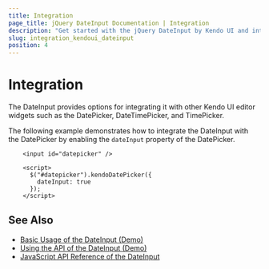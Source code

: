 ```yaml
---
title: Integration
page_title: jQuery DateInput Documentation | Integration
description: "Get started with the jQuery DateInput by Kendo UI and integrate the widget with the other Kendo UI editors."
slug: integration_kendoui_dateinput
position: 4
---
```


# Integration

The DateInput provides options for integrating it with other Kendo UI editor widgets such as the DatePicker, DateTimePicker, and TimePicker.

The following example demonstrates how to integrate the DateInput with the DatePicker by enabling the `dateInput` property of the DatePicker.

```dojo
    <input id="datepicker" />

    <script>
      $("#datepicker").kendoDatePicker({
        dateInput: true
      });
    </script>
```

## See Also

* [Basic Usage of the DateInput (Demo)](https://demos.telerik.com/kendo-ui/dateinput/index)
* [Using the API of the DateInput (Demo)](https://demos.telerik.com/kendo-ui/dateinput/api)
* [JavaScript API Reference of the DateInput](/api/javascript/ui/dateinput)
